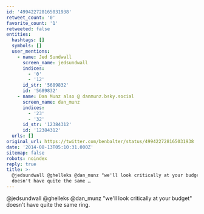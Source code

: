 ```yaml
---
id: '499422728165031938'
retweet_count: '0'
favorite_count: '1'
retweeted: false
entities:
  hashtags: []
  symbols: []
  user_mentions:
    - name: Jed Sundwall
      screen_name: jedsundwall
      indices:
        - '0'
        - '12'
      id_str: '5689832'
      id: '5689832'
    - name: Dan Munz also @ danmunz.bsky.social
      screen_name: dan_munz
      indices:
        - '23'
        - '32'
      id_str: '12384312'
      id: '12384312'
  urls: []
original_url: https://twitter.com/benbalter/status/499422728165031938
date: '2014-08-13T05:10:31.000Z'
sitemap: false
robots: noindex
reply: true
title: >-
  @jedsundwall @ghelleks @dan_munz "we'll look critically at your budget"
  doesn't have quite the same …
---
```


@jedsundwall @ghelleks @dan_munz "we'll look critically at your budget" doesn't have quite the same ring.